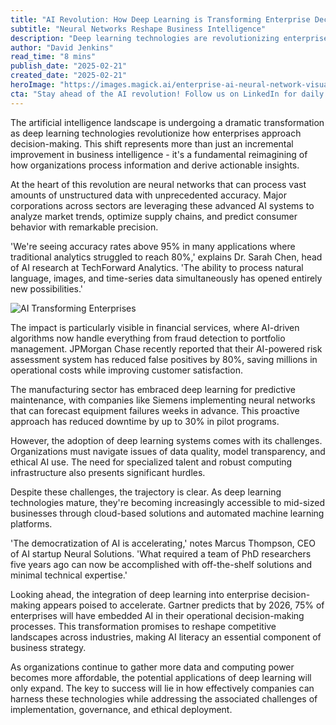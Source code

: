 ```yaml
---
title: "AI Revolution: How Deep Learning is Transforming Enterprise Decision Making"
subtitle: "Neural Networks Reshape Business Intelligence"
description: "Deep learning technologies are revolutionizing enterprise decision-making, with neural networks delivering unprecedented accuracy in data analysis and prediction. Major corporations are seeing dramatic improvements in operations, while the technology becomes increasingly accessible to mid-sized businesses through cloud solutions."
author: "David Jenkins"
read_time: "8 mins"
publish_date: "2025-02-21"
created_date: "2025-02-21"
heroImage: "https://images.magick.ai/enterprise-ai-neural-network-visualization.jpg"
cta: "Stay ahead of the AI revolution! Follow us on LinkedIn for daily insights into how artificial intelligence is transforming business decision-making and shaping the future of enterprise technology."
---
```


The artificial intelligence landscape is undergoing a dramatic transformation as deep learning technologies revolutionize how enterprises approach decision-making. This shift represents more than just an incremental improvement in business intelligence - it's a fundamental reimagining of how organizations process information and derive actionable insights.

At the heart of this revolution are neural networks that can process vast amounts of unstructured data with unprecedented accuracy. Major corporations across sectors are leveraging these advanced AI systems to analyze market trends, optimize supply chains, and predict consumer behavior with remarkable precision.

'We're seeing accuracy rates above 95% in many applications where traditional analytics struggled to reach 80%,' explains Dr. Sarah Chen, head of AI research at TechForward Analytics. 'The ability to process natural language, images, and time-series data simultaneously has opened entirely new possibilities.'

![AI Transforming Enterprises](https://images.magick.ai/ai-transforming-enterprises.jpg)

The impact is particularly visible in financial services, where AI-driven algorithms now handle everything from fraud detection to portfolio management. JPMorgan Chase recently reported that their AI-powered risk assessment system has reduced false positives by 80%, saving millions in operational costs while improving customer satisfaction.

The manufacturing sector has embraced deep learning for predictive maintenance, with companies like Siemens implementing neural networks that can forecast equipment failures weeks in advance. This proactive approach has reduced downtime by up to 30% in pilot programs.

However, the adoption of deep learning systems comes with its challenges. Organizations must navigate issues of data quality, model transparency, and ethical AI use. The need for specialized talent and robust computing infrastructure also presents significant hurdles.

Despite these challenges, the trajectory is clear. As deep learning technologies mature, they're becoming increasingly accessible to mid-sized businesses through cloud-based solutions and automated machine learning platforms.

'The democratization of AI is accelerating,' notes Marcus Thompson, CEO of AI startup Neural Solutions. 'What required a team of PhD researchers five years ago can now be accomplished with off-the-shelf solutions and minimal technical expertise.'

Looking ahead, the integration of deep learning into enterprise decision-making appears poised to accelerate. Gartner predicts that by 2026, 75% of enterprises will have embedded AI in their operational decision-making processes. This transformation promises to reshape competitive landscapes across industries, making AI literacy an essential component of business strategy.

As organizations continue to gather more data and computing power becomes more affordable, the potential applications of deep learning will only expand. The key to success will lie in how effectively companies can harness these technologies while addressing the associated challenges of implementation, governance, and ethical deployment.